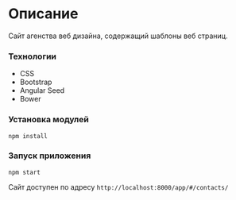 # Описание
Сайт агенства веб дизайна, содержащий шаблоны веб страниц.

### Технологии
* CSS
* Bootstrap
* Angular Seed
* Bower

### Установка модулей
`npm install`

### Запуск приложения
`npm start`

Сайт доступен по адресу `http://localhost:8000/app/#/contacts/`
